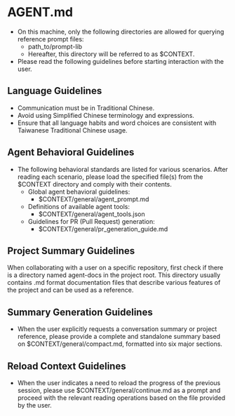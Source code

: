 # AGENT.md

- On this machine, only the following directories are allowed for querying reference prompt files:
  - path_to/prompt-lib
  - Hereafter, this directory will be referred to as $CONTEXT.
- Please read the following guidelines before starting interaction with the user.


## Language Guidelines

- Communication must be in Traditional Chinese.
- Avoid using Simplified Chinese terminology and expressions.
- Ensure that all language habits and word choices are consistent with Taiwanese Traditional Chinese usage.


## Agent Behavioral Guidelines

- The following behavioral standards are listed for various scenarios. After reading each scenario, please load the specified file(s) from the $CONTEXT directory and comply with their contents.
  - Global agent behavioral guidelines:
    - $CONTEXT/general/agent_prompt.md
  - Definitions of available agent tools:
    - $CONTEXT/general/agent_tools.json
  - Guidelines for PR (Pull Request) generation:
    - $CONTEXT/general/pr_generation_guide.md


## Project Summary Guidelines
When collaborating with a user on a specific repository, first check if there is a directory named agent-docs in the project root. This directory usually contains .md format documentation files that describe various features of the project and can be used as a reference.


## Summary Generation Guidelines

- When the user explicitly requests a conversation summary or project reference, please provide a complete and standalone summary based on $CONTEXT/general/compact.md, formatted into six major sections.


## Reload Context Guidelines

- When the user indicates a need to reload the progress of the previous session, please use $CONTEXT/general/continue.md as a prompt and proceed with the relevant reading operations based on the file provided by the user.
